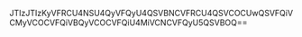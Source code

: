 JTIzJTIzKyVFRCU4NSU4QyVFQyU4QSVBNCVFRCU4QSVCOCUwQSVFQiVCMyVCOCVFQiVBQyVCOCVFQiU4MiVCNCVFQyU5QSVBOQ==
